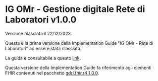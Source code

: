 # IG OMr - Gestione digitale Rete di Laboratori v1.0.0

Versione rilasciata il 22/12/2023. 

Questa è la prima versione della Implementation Guide "IG OMr - Rete di Laboratori" ad essere stata rilasciata.

La guida è consultabile a questo [link](https://simplifier.net/guide/gdrlab?version=1.0.0).

Questa versione della Implementation Guide fa riferimento agli elementi FHIR contenuti nel pacchetto [gdrl.fhir.r4 1.0.0](https://simplifier.net/packages/gdrl.fhir.r4/1.0.0).